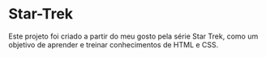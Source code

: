# Star-Trek

Este projeto foi criado a partir do meu gosto pela série Star Trek, como um objetivo de aprender e treinar conhecimentos de HTML e CSS. 
